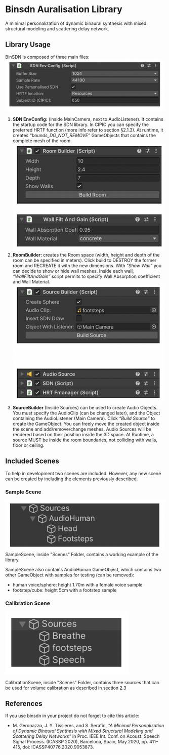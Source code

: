 # Binsdn Auralisation Library
A minimal personalization of dynamic binaural synthesis with mixed structural modeling and scattering delay network.

## Library Usage

BinSDN is composed of three main files:
![PhotoSamples](docImages/fig1.png)
1. **SDN EnvConfig:** (inside MainCamera, next to AudioListener). It contains the startup code for the SDN library. In CIPIC you can specify the preferred HRTF function (more info refer to section §2.1.3). At runtime, it creates *“bounds_DO_NOT_REMOVE”* GameObjects that contains the complete mesh of the room.
![PhotoSamples](docImages/fig2.png)
2. **RoomBuilder:** creates the Room space (width, height and depth of the room can be specified in meters). Click build to DESTROY the former room and RECREATE it with the new dimensions. With *"Show Wall"* you can decide to show or hide wall meshes. Inside each wall, *“WallFiltAndGain”* script permits to specify Wall Absorption coefficient and Wall Material.
![PhotoSamples](docImages/fig3.png)
3. **SourceBuilder** (Inside Sources) can be used to create Audio Objects. You must specify the AudioClip (can be changed later), and the Object containing the AudioListener (Main Camera). Click *“Build Source”* to create the GameObject. You can freely move the created object inside the scene and add/remove/change meshes.
Audio Sources will be rendered based on their position inside the 3D space.
At Runtime, a source MUST be inside the room boundaries, not colliding with  walls, floor or ceiling. 

## Included Scenes
To help in development two scenes are included. However, any new scene can be created by including the elements previously described.
### Sample Scene
![PhotoSamples](docImages/fig4.png)
SampleScene, inside "Scenes" Folder, contains a working example of the library.

SampleScene also contains AudioHuman GameObject, which contains two other  GameObject with samples for testing (can be removed):
- human voice/sphere: height 1.70m with a female voice sample
- footstep/cube: height 5cm with a footstep sample

### Calibration Scene
![PhotoSamples](docImages/fig5.png)

CalibrationScene, inside "Scenes" Folder, contains three sources that can be used for volume calibration as described in section 2.3


## References
If you use binsdn in your project do not forget to cite this article: 
* M. Geronazzo, J. Y. Tissieres, and S. Serafin, *“A Minimal Personalization of Dynamic Binaural Synthesis with Mixed Structural Modeling and Scattering Delay Networks”* in Proc. IEEE Int. Conf. on Acoust. Speech Signal Process. (ICASSP 2020), Barcelona, Spain, May 2020, pp. 411–415, doi: ICASSP40776.2020.9053873.



